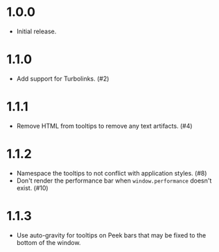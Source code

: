 # 1.0.0

- Initial release.

# 1.1.0

- Add support for Turbolinks. (#2)

# 1.1.1

- Remove HTML from tooltips to remove any text artifacts. (#4)

# 1.1.2

- Namespace the tooltips to not conflict with application styles. (#8)
- Don't render the performance bar when `window.performance` doesn't exist. (#10)

# 1.1.3

- Use auto-gravity for tooltips on Peek bars that may be fixed to the bottom of the window.
